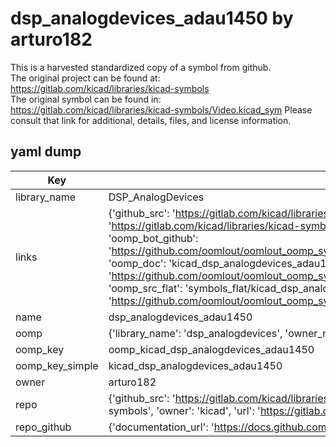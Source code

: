 # dsp_analogdevices_adau1450 by arturo182  
This is a harvested standardized copy of a symbol from github.  
The original project can be found at:  
https://gitlab.com/kicad/libraries/kicad-symbols  
The original symbol can be found in:
https://gitlab.com/kicad/libraries/kicad-symbols/Video.kicad_sym
Please consult that link for additional, details, files, and license information.  
## yaml dump  
| Key | Value |  
| --- | --- |  
| library_name | DSP_AnalogDevices |  
| links | {'github_src': 'https://gitlab.com/kicad/libraries/kicad-symbols/Video.kicad_sym', 'github_src_repo': 'https://gitlab.com/kicad/libraries/kicad-symbols', 'oomp_bot': 'kicad_dsp_analogdevices_adau1450/working', 'oomp_bot_github': 'https://github.com/oomlout/oomlout_oomp_symbol_bot/tree/main/kicad_dsp_analogdevices_adau1450/working', 'oomp_doc': 'kicad_dsp_analogdevices_adau1450/working', 'oomp_doc_github': 'https://github.com/oomlout/oomlout_oomp_symbol_doc/tree/main/kicad_dsp_analogdevices_adau1450/working', 'oomp_src_flat': 'symbols_flat/kicad_dsp_analogdevices_adau1450/working', 'oomp_src_flat_github': 'https://github.com/oomlout/oomlout_oomp_symbol_src/tree/main/kicad_dsp_analogdevices_adau1450/working'} |  
| name | dsp_analogdevices_adau1450 |  
| oomp | {'library_name': 'dsp_analogdevices', 'owner_name': 'kicad', 'symbol_name': 'dsp_analogdevices_adau1450'} |  
| oomp_key | oomp_kicad_dsp_analogdevices_adau1450 |  
| oomp_key_simple | kicad_dsp_analogdevices_adau1450 |  
| owner | arturo182 |  
| repo | {'github_src': 'https://gitlab.com/kicad/libraries/kicad-symbols/Video.kicad_sym', 'name': 'libraries/kicad-symbols', 'owner': 'kicad', 'url': 'https://gitlab.com/kicad/libraries/kicad-symbols'} |  
| repo_github | {'documentation_url': 'https://docs.github.com/rest/repos/repos#get-a-repository', 'message': 'Not Found'} |  

